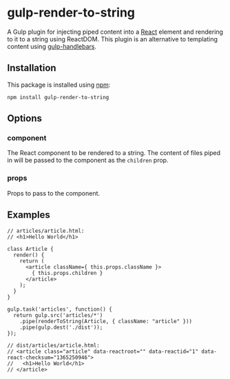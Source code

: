 # gulp-render-to-string
A Gulp plugin for injecting piped content into a [React](https://facebook.github.io/react/) element and rendering to it to a string using ReactDOM. This plugin is an alternative to templating content using [gulp-handlebars](https://www.npmjs.com/package/gulp-handlebars).

## Installation
This package is installed using [npm](https://www.npmjs.com/):

```
npm install gulp-render-to-string
```

## Options
### component
The React component to be rendered to a string. The content of files piped in will be passed to the component as the `children` prop.

### props
Props to pass to the component.

## Examples
```
// articles/article.html:
// <h1>Hello World</h1>

class Article {
  render() {
    return (
      <article className={ this.props.className }>
        { this.props.children }
      </article>
    );
  }
}

gulp.task('articles', function() {
  return gulp.src('articles/*')
    .pipe(renderToString(Article, { className: "article" }))
    .pipe(gulp.dest('./dist'));
});

// dist/articles/article.html:
// <article class="article" data-reactroot="" data-reactid="1" data-react-checksum="1365250946">
//   <h1>Hello World</h1>
// </article>
```
